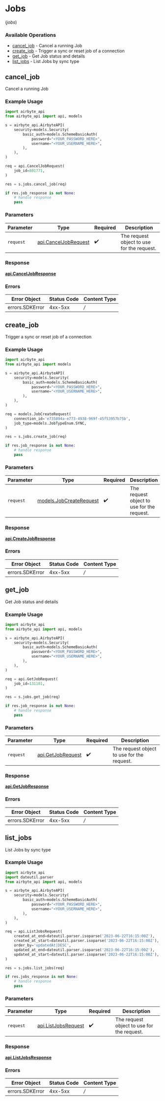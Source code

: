 # Jobs
(*jobs*)

### Available Operations

* [cancel_job](#cancel_job) - Cancel a running Job
* [create_job](#create_job) - Trigger a sync or reset job of a connection
* [get_job](#get_job) - Get Job status and details
* [list_jobs](#list_jobs) - List Jobs by sync type

## cancel_job

Cancel a running Job

### Example Usage

```python
import airbyte_api
from airbyte_api import api, models

s = airbyte_api.AirbyteAPI(
    security=models.Security(
        basic_auth=models.SchemeBasicAuth(
            password="<YOUR_PASSWORD_HERE>",
            username="<YOUR_USERNAME_HERE>",
        ),
    ),
)

req = api.CancelJobRequest(
    job_id=801771,
)

res = s.jobs.cancel_job(req)

if res.job_response is not None:
    # handle response
    pass

```

### Parameters

| Parameter                                             | Type                                                  | Required                                              | Description                                           |
| ----------------------------------------------------- | ----------------------------------------------------- | ----------------------------------------------------- | ----------------------------------------------------- |
| `request`                                             | [api.CancelJobRequest](../../api/canceljobrequest.md) | :heavy_check_mark:                                    | The request object to use for the request.            |


### Response

**[api.CancelJobResponse](../../api/canceljobresponse.md)**
### Errors

| Error Object    | Status Code     | Content Type    |
| --------------- | --------------- | --------------- |
| errors.SDKError | 4xx-5xx         | */*             |

## create_job

Trigger a sync or reset job of a connection

### Example Usage

```python
import airbyte_api
from airbyte_api import models

s = airbyte_api.AirbyteAPI(
    security=models.Security(
        basic_auth=models.SchemeBasicAuth(
            password="<YOUR_PASSWORD_HERE>",
            username="<YOUR_USERNAME_HERE>",
        ),
    ),
)

req = models.JobCreateRequest(
    connection_id='e735894a-e773-4938-969f-45f53957b75b',
    job_type=models.JobTypeEnum.SYNC,
)

res = s.jobs.create_job(req)

if res.job_response is not None:
    # handle response
    pass

```

### Parameters

| Parameter                                                   | Type                                                        | Required                                                    | Description                                                 |
| ----------------------------------------------------------- | ----------------------------------------------------------- | ----------------------------------------------------------- | ----------------------------------------------------------- |
| `request`                                                   | [models.JobCreateRequest](../../models/jobcreaterequest.md) | :heavy_check_mark:                                          | The request object to use for the request.                  |


### Response

**[api.CreateJobResponse](../../api/createjobresponse.md)**
### Errors

| Error Object    | Status Code     | Content Type    |
| --------------- | --------------- | --------------- |
| errors.SDKError | 4xx-5xx         | */*             |

## get_job

Get Job status and details

### Example Usage

```python
import airbyte_api
from airbyte_api import api, models

s = airbyte_api.AirbyteAPI(
    security=models.Security(
        basic_auth=models.SchemeBasicAuth(
            password="<YOUR_PASSWORD_HERE>",
            username="<YOUR_USERNAME_HERE>",
        ),
    ),
)

req = api.GetJobRequest(
    job_id=131101,
)

res = s.jobs.get_job(req)

if res.job_response is not None:
    # handle response
    pass

```

### Parameters

| Parameter                                       | Type                                            | Required                                        | Description                                     |
| ----------------------------------------------- | ----------------------------------------------- | ----------------------------------------------- | ----------------------------------------------- |
| `request`                                       | [api.GetJobRequest](../../api/getjobrequest.md) | :heavy_check_mark:                              | The request object to use for the request.      |


### Response

**[api.GetJobResponse](../../api/getjobresponse.md)**
### Errors

| Error Object    | Status Code     | Content Type    |
| --------------- | --------------- | --------------- |
| errors.SDKError | 4xx-5xx         | */*             |

## list_jobs

List Jobs by sync type

### Example Usage

```python
import airbyte_api
import dateutil.parser
from airbyte_api import api, models

s = airbyte_api.AirbyteAPI(
    security=models.Security(
        basic_auth=models.SchemeBasicAuth(
            password="<YOUR_PASSWORD_HERE>",
            username="<YOUR_USERNAME_HERE>",
        ),
    ),
)

req = api.ListJobsRequest(
    created_at_end=dateutil.parser.isoparse('2023-06-22T16:15:00Z'),
    created_at_start=dateutil.parser.isoparse('2023-06-22T16:15:00Z'),
    order_by='updatedAt|DESC',
    updated_at_end=dateutil.parser.isoparse('2023-06-22T16:15:00Z'),
    updated_at_start=dateutil.parser.isoparse('2023-06-22T16:15:00Z'),
)

res = s.jobs.list_jobs(req)

if res.jobs_response is not None:
    # handle response
    pass

```

### Parameters

| Parameter                                           | Type                                                | Required                                            | Description                                         |
| --------------------------------------------------- | --------------------------------------------------- | --------------------------------------------------- | --------------------------------------------------- |
| `request`                                           | [api.ListJobsRequest](../../api/listjobsrequest.md) | :heavy_check_mark:                                  | The request object to use for the request.          |


### Response

**[api.ListJobsResponse](../../api/listjobsresponse.md)**
### Errors

| Error Object    | Status Code     | Content Type    |
| --------------- | --------------- | --------------- |
| errors.SDKError | 4xx-5xx         | */*             |
